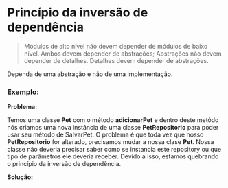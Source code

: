 # Princípio da inversão de dependência

> Módulos de alto nível não devem depender de módulos de baixo nível. Ambos devem depender de abstrações; Abstrações não devem depender de detalhes. Detalhes devem depender de abstrações.

Dependa de uma abstração e não de uma implementação.

### Exemplo:

**Problema:**

Temos uma classe **Pet** com o método **adicionarPet** e dentro deste metódo nós criamos uma nova instância de uma classe **PetRepositorio** para poder usar seu método de SalvarPet. O problema é que toda vez que nosso **PetRepositorio** for alterado, precisamos mudar a nossa clase **Pet**. Nossa classe não deveria precisar saber como se instancia este repository ou que tipo de parâmetros ele deveria receber. Devido a isso, estamos quebrando o princípio da inversão de dependência.

**Solução:**

